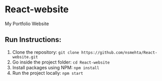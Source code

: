 # React-website
My Portfolio Website

## Run Instructions:
1. Clone the repository:
  `git clone https://github.com/nsmehta/React-website.git`
2. Go inside the project folder:
  `cd React-website`
3. Install packages using NPM:
  `npm install`
4. Run the project locally:
  `npm start`
